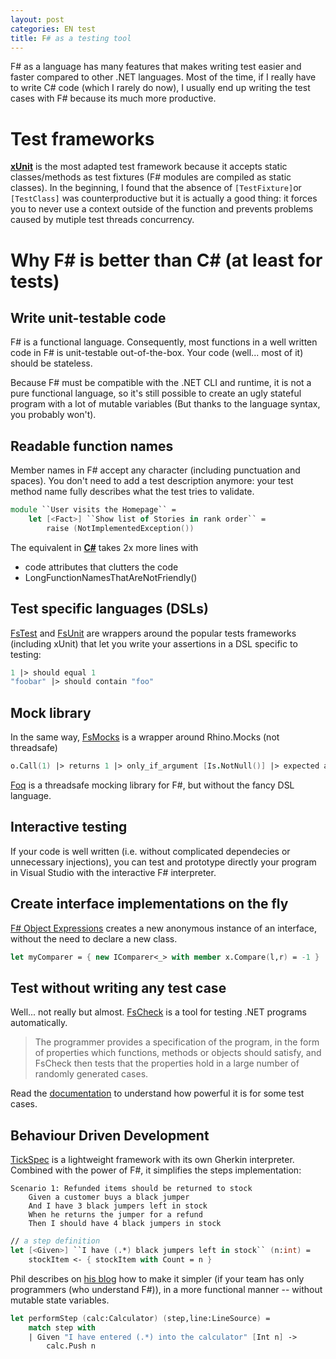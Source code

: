 ```yaml
---
layout: post
categories: EN test
title: F# as a testing tool
---
```


F# as a language has many features that makes writing test easier and faster compared to other .NET languages.
Most of the time, if I really have to write C# code (which I rarely do now), I usually end up writing the test cases with F# because its much more productive.

Test frameworks
=================

**[xUnit](https://github.com/xunit/xunit)** is the most adapted test framework because it accepts static classes/methods as test fixtures (F# modules are compiled as static classes). In the beginning, I found that the absence of `[TestFixture]`or `[TestClass]` was counterproductive but it is actually a good thing: it forces you to never use a context outside of the function and prevents problems caused by mutiple test threads concurrency.


Why F# is better than C# (at least for tests)
=================

## Write unit-testable code
F# is a functional language. Consequently, most functions in a well written code in F# is unit-testable out-of-the-box. Your code (well... most of it) should be stateless.

Because F# must be compatible with the .NET  CLI and runtime, it is not a pure functional language, so it's still possible to create an ugly stateful program with a lot of mutable variables (But thanks to the language syntax, you probably won't).

## Readable function names
Member names in F# accept any character (including punctuation and spaces). You don't need to add a test description anymore: your test method name fully describes what the test tries to validate.

```fsharp
module ``User visits the Homepage`` =
	let [<Fact>] ``Show list of Stories in rank order`` =
		raise (NotImplementedException())
```

The equivalent in [**C#**](https://gist.github.com/andriniaina/11304542#file-visithomepage-cs) takes 2x more lines with 

* code attributes that clutters the code
* LongFunctionNamesThatAreNotFriendly()

## Test specific languages (DSLs)
[FsTest](http://fstest.codeplex.com/) and [FsUnit](https://github.com/fsharp/fsunit) are wrappers around the popular tests frameworks (including xUnit) that let you write your assertions in a DSL specific to testing:

```fsharp
1 |> should equal 1
"foobar" |> should contain "foo"
```

## Mock library
In the same way, [FsMocks](https://github.com/andriniaina/FsMocks) is a wrapper around Rhino.Mocks  (not threadsafe)

```fsharp
o.Call(1) |> returns 1 |> only_if_argument [Is.NotNull()] |> expected at_least_once
```

[Foq](https://foq.codeplex.com/) is a threadsafe mocking library for F#, but without the fancy DSL language.

## Interactive testing
If your code is well written (i.e. without complicated dependecies or unnecessary injections), you can test and prototype directly your program in Visual Studio with the interactive F# interpreter.

## Create interface implementations on the fly

[F# Object Expressions](http://msdn.microsoft.com/en-us/library/dd233237.aspx) creates a new anonymous instance of an interface, without the need to declare a new class.

```fsharp
let myComparer = { new IComparer<_> with member x.Compare(l,r) = -1 }
```

## Test without writing any test case
Well... not really but almost. [FsCheck](https://github.com/fsharp/FsCheck) is a tool for testing .NET programs automatically.

> The programmer provides a specification of the program, in the form of properties which functions, methods or objects should satisfy, and FsCheck then tests that the properties hold in a large number of randomly generated cases.

Read the [documentation](https://github.com/fsharp/FsCheck/blob/master/Docs/Documentation.md) to understand how powerful it is for some test cases.

## Behaviour Driven Development
[TickSpec](http://tickspec.codeplex.com/) is a lightweight framework with its own Gherkin interpreter.
Combined with the power of F#, it simplifies the steps implementation:

```
Scenario 1: Refunded items should be returned to stock
	Given a customer buys a black jumper
	And I have 3 black jumpers left in stock 
	When he returns the jumper for a refund 
	Then I should have 4 black jumpers in stock 
```

```fsharp
// a step definition
let [<Given>] ``I have (.*) black jumpers left in stock`` (n:int) =  
    stockItem <- { stockItem with Count = n }
```

Phil describes on [his blog](http://trelford.com/blog/post/FunkyBDD.aspx) how to make it simpler (if your team has only programmers (who understand F#)), in a more functional manner -- without mutable state variables.

```fsharp
let performStep (calc:Calculator) (step,line:LineSource) =
    match step with
    | Given "I have entered (.*) into the calculator" [Int n] ->
        calc.Push n                        
```




